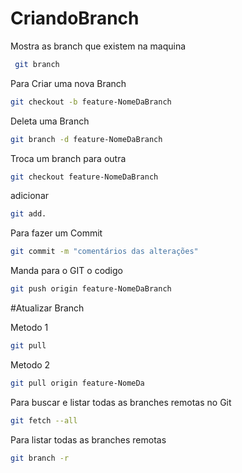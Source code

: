 # CriandoBranch

Mostra as branch que existem na maquina
```bash
 git branch
```

Para Criar uma nova Branch
```bash
git checkout -b feature-NomeDaBranch 
```

Deleta uma Branch
```bash
git branch -d feature-NomeDaBranch 
```

Troca um branch para outra 
```bash
git checkout feature-NomeDaBranch 
```
adicionar
```bash
git add.
```
Para fazer um Commit 
```bash
git commit -m "comentários das alterações"
```

Manda para o GIT o codigo 
```bash
git push origin feature-NomeDaBranch
```
#Atualizar Branch

Metodo 1
```bash
git pull 
```
Metodo 2
```bash
git pull origin feature-NomeDa
```
Para buscar e listar todas as branches remotas no Git
```bash
git fetch --all
```
Para listar todas as branches remotas
```bash
git branch -r
```

